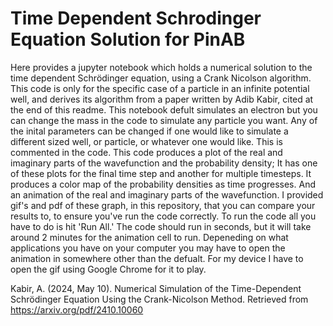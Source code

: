# Time Dependent Schrodinger Equation Solution for PinAB
Here provides a jupyter notebook which holds a numerical solution to the time dependent Schrödinger equation, using a Crank Nicolson algorithm. This code is only for the specific case of a particle in an infinite potential well, and derives its algorithm from a paper written by Adib Kabir, cited at the end of this readme. This notebook defult simulates an electron but you can change the mass in the code to simulate any particle you want. Any of the inital parameters can be changed if one would like to simulate a different sized well, or particle, or whatever one would like. This is commented in the code. This code produces a plot of the real and imaginary parts of the wavefunction and the probability density; It has one of these plots for the final time step and another for multiple timesteps. It produces a color map of the probability densities as time progresses. And an animation of the real and imaginary parts of the wavefunction. I provided gif's and pdf of these graph, in this repository, that you can compare your results to, to ensure you've run the code correctly. To run the code all you have to do is hit 'Run All.' The code should run in seconds, but it will take around 2 minutes for the animation cell to run. Depeneding on what applications you have on your computer you may have to open the animation in somewhere other than the defualt. For my device I have to open the gif using Google Chrome for it to play. 

Kabir, A. (2024, May 10). Numerical Simulation of the Time-Dependent Schrödinger Equation Using the Crank-Nicolson Method. Retrieved from https://arxiv.org/pdf/2410.10060
